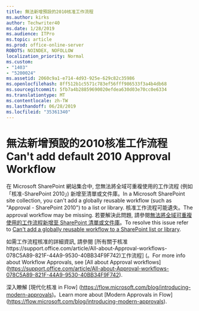 ```yaml
---
title: 無法新增預設的2010核准工作流程
ms.author: kirks
author: Techwriter40
ms.date: 1/28/2019
ms.audience: ITPro
ms.topic: article
ms.prod: office-online-server
ROBOTS: NOINDEX, NOFOLLOW
localization_priority: Normal
ms.custom:
- "1403"
- "5200024"
ms.assetid: 2060c9a1-e714-4d93-925e-629c82c35986
ms.openlocfilehash: 8ff512b1c5571c783ef56fff986533f3a4b4db68
ms.sourcegitcommit: 5fb7a4b28859690020efdea630d03e70cc0e6334
ms.translationtype: MT
ms.contentlocale: zh-TW
ms.lasthandoff: 06/28/2019
ms.locfileid: "35361340"
---
```

# <a name="cant-add-default-2010-approval-workflow"></a><span data-ttu-id="c3642-102">無法新增預設的2010核准工作流程</span><span class="sxs-lookup"><span data-stu-id="c3642-102">Can't add default 2010 Approval Workflow</span></span>

<span data-ttu-id="c3642-103">在 Microsoft SharePoint 網站集合中, 您無法將全域可重複使用的工作流程 (例如「核准-SharePoint 2010」) 新增至清單或文件庫。</span><span class="sxs-lookup"><span data-stu-id="c3642-103">In a Microsoft SharePoint site collection, you can't add a globally reusable workflow (such as "Approval - SharePoint 2010") to a list or library.</span></span> <span data-ttu-id="c3642-104">核准工作流程可能遺失。</span><span class="sxs-lookup"><span data-stu-id="c3642-104">The approval workflow may be missing.</span></span> <span data-ttu-id="c3642-105">若要解決此問題, 請參閱[無法將全域可重複使用的工作流程新增至 SharePoint 清單或文件庫](https://support.microsoft.com/help/4467263/sharepoint-designer-2013-shows-empty-wfpub-library)。</span><span class="sxs-lookup"><span data-stu-id="c3642-105">To resolve this issue refer to [Can't add a globally reusable workflow to a SharePoint list or library](https://support.microsoft.com/help/4467263/sharepoint-designer-2013-shows-empty-wfpub-library).</span></span>

<span data-ttu-id="c3642-106">如需工作流程核准的詳細資訊, 請參閱 [所有關于核准https://support.office.com/article/All-about-Approval-workflows-078C5A89-821F-44A9-9530-40BB34F9F742)工作流程] (。</span><span class="sxs-lookup"><span data-stu-id="c3642-106">For more info about Workflow Approvals, see [All about Approval workflows] (https://support.office.com/article/All-about-Approval-workflows-078C5A89-821F-44A9-9530-40BB34F9F742).</span></span> 
 
<span data-ttu-id="c3642-107">深入瞭解 [現代化核准 in Flow] (https://flow.microsoft.com/blog/introducing-modern-approvals)。</span><span class="sxs-lookup"><span data-stu-id="c3642-107">Learn more about [Modern Approvals in Flow] (https://flow.microsoft.com/blog/introducing-modern-approvals).</span></span> 
  